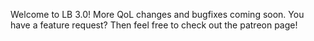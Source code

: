 Welcome to LB 3.0!
More QoL changes and bugfixes coming soon.
You have a feature request? Then feel free to check out the patreon page!
